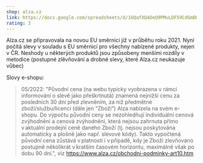 ```yaml
---
shop: alza.cz
link: https://docs.google.com/spreadsheets/d/1UQafXQ4DeQ9PMuLDF59CdGmDQ-qSfH9LMq6ON6h_wsU
rating: 3
---
```


Alza.cz se připravovala na novou EU směrnici již v průběhu roku 2021. Nyní počítá slevy v souladu s EU směrnicí pro všechny nabízené produkty, nejen v ČR. Neshody u některých produktů jsou způsobeny menšími rozdíly v metodice (postupné zlěvňování a drobné slevy, které Alza.cz neukazuje vůbec)

Slovy e-shopu:

> 05/2022: "Původní cena (na webu typicky vyobrazena v rámci informování o slevě jako přeškrtnutá) znamená nejnižší cenu za posledních 30 dní před zlevněním, za niž předmětné zboží/službu/licenci (dále jen “Zboží”) Alza nabízela na svém e-shopu. Do výpočtu původní ceny se nezohledňují individuální cenová zvýhodnění a cenová zvýhodnění, která nejsou zahrnuta přímo v aktuální prodejní ceně daného Zboží (tj. nejsou poskytována automaticky a plošně jako např. slevové kódy). Takto vypočtená původní cena zůstává v platnosti i v případě, kdy je Zboží zlevňováno postupně několikrát v kratším časovém horizontu, maximálně však po dobu 90 dní.", viz https://www.alza.cz/obchodni-podminky-art10.htm
